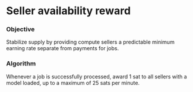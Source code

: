 # Seller availability reward

### Objective

Stabilize supply by providing compute sellers a predictable minimum earning rate separate from payments for jobs.

### Algorithm

Whenever a job is successfully processed, award 1 sat to all sellers with a model loaded, up to a maximum of 25 sats per minute.
